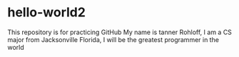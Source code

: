 # hello-world2
This repository is for practicing GitHub
My name is tanner Rohloff, I am a CS major from Jacksonville Florida, I will be the greatest programmer in the world
